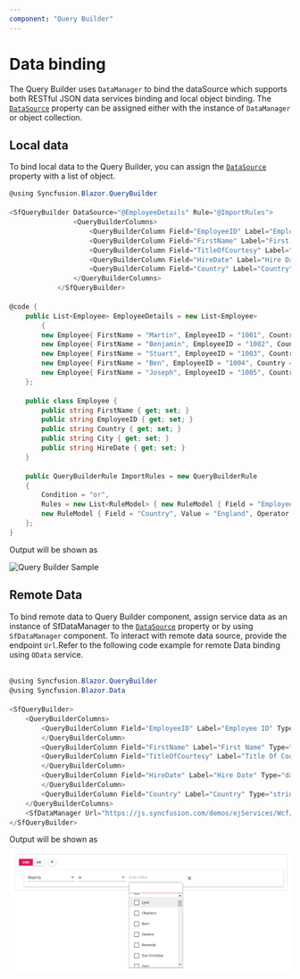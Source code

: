 ```yaml
---
component: "Query Builder"
---
```


# Data binding

The Query Builder uses `DataManager` to bind the dataSource which supports both RESTful JSON data services binding and local object binding. The [`DataSource`](https://help.syncfusion.com/cr/blazor/Syncfusion.Blazor.QueryBuilder.SfQueryBuilder.html#Syncfusion_Blazor_QueryBuilder_SfQueryBuilder_DataSource) property can be assigned either with the instance of `DataManager` or object collection.

## Local data

To bind local data to the Query Builder, you can assign the [`DataSource`](https://help.syncfusion.com/cr/blazor/Syncfusion.Blazor.QueryBuilder.SfQueryBuilder.html#Syncfusion_Blazor_QueryBuilder_SfQueryBuilder_DataSource) property  with a list of object.

```csharp
@using Syncfusion.Blazor.QueryBuilder

<SfQueryBuilder DataSource="@EmployeeDetails" Rule="@ImportRules">
                <QueryBuilderColumns>
                    <QueryBuilderColumn Field="EmployeeID" Label="Employee ID" Type="number"></QueryBuilderColumn>
                    <QueryBuilderColumn Field="FirstName" Label="First Name" Type="string"></QueryBuilderColumn>
                    <QueryBuilderColumn Field="TitleOfCourtesy" Label="Title Of Courtesy" Type="boolean"></QueryBuilderColumn>
                    <QueryBuilderColumn Field="HireDate" Label="Hire Date" Type="date" Format = "MM/dd/yyyy"></QueryBuilderColumn>
                    <QueryBuilderColumn Field="Country" Label="Country" Type="string"></QueryBuilderColumn>
                </QueryBuilderColumns>
            </SfQueryBuilder>

@code {
    public List<Employee> EmployeeDetails = new List<Employee>
        {
        new Employee{ FirstName = "Martin", EmployeeID = "1001", Country = "England", City = "Manchester", HireDate = "23/04/2014" },
        new Employee{ FirstName = "Benjamin", EmployeeID = "1002", Country = "England", City = "Birmingham", HireDate = "19/06/2014" },
        new Employee{ FirstName = "Stuart", EmployeeID = "1003", Country = "England", City = "London", HireDate = "04/07/2014"},
        new Employee{ FirstName = "Ben", EmployeeID = "1004", Country = "USA", City = "California", HireDate = "15/08/2014" },
        new Employee{ FirstName = "Joseph", EmployeeID = "1005", Country = "Spain", City = "Madrid", HireDate = "29/08/2014" }
    };

    public class Employee {
        public string FirstName { get; set; }
        public string EmployeeID { get; set; }
        public string Country { get; set; }
        public string City { get; set; }
        public string HireDate { get; set; }
    }

    public QueryBuilderRule ImportRules = new QueryBuilderRule
    {
        Condition = "or",
        Rules = new List<RuleModel> { new RuleModel { Field = "EmployeeID", Value = "1001", Operator = "notequal" },
        new RuleModel { Field = "Country", Value = "England", Operator = "equal" } }
    };
}
```

Output will be shown as

![Query Builder Sample](./images/qb-databinding.png)

## Remote Data

To bind remote data to Query Builder component, assign service data as an instance of SfDataManager to the [`DataSource`](https://help.syncfusion.com/cr/blazor/Syncfusion.Blazor.QueryBuilder.SfQueryBuilder.html#Syncfusion_Blazor_QueryBuilder_SfQueryBuilder_DataSource) property or by using `SfDataManager` component. To interact with remote data source, provide the endpoint `Url`.Refer to the following code example for remote Data binding using `OData` service.

```csharp

@using Syncfusion.Blazor.QueryBuilder
@using Syncfusion.Blazor.Data

<SfQueryBuilder>
    <QueryBuilderColumns>
        <QueryBuilderColumn Field="EmployeeID" Label="Employee ID" Type="number">
        </QueryBuilderColumn>
        <QueryBuilderColumn Field="FirstName" Label="First Name" Type="string"></QueryBuilderColumn>
        <QueryBuilderColumn Field="TitleOfCourtesy" Label="Title Of Courtesy" Type="boolean">
        </QueryBuilderColumn>
        <QueryBuilderColumn Field="HireDate" Label="Hire Date" Type="date" Format="MM/dd/yyyy">
        </QueryBuilderColumn>
        <QueryBuilderColumn Field="Country" Label="Country" Type="string"></QueryBuilderColumn>
    </QueryBuilderColumns>
    <SfDataManager Url="https://js.syncfusion.com/demos/ejServices/Wcf/Northwind.svc/Employees" Adaptor="Syncfusion.Blazor.Adaptors.ODataAdaptor" CrossDomain="true"></SfDataManager>
</SfQueryBuilder>

```

Output will be shown as

![Query Builder Sample](./images/qb-remotedata.png)